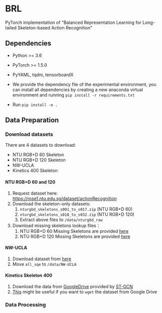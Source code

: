 # BRL
PyTorch implementation of "Balanced Representation Learning for Long-tailed Skeleton-based Action Recognition"

## Dependencies

- Python >= 3.6
- PyTorch >= 1.5.0
- PyYAML, tqdm, tensorboardX

- We provide the dependency file of the experimental environment, you can install all dependencies by creating a new anaconda virtual environment and running `pip install -r requirements.txt `
- Run `pip install -e .` 

## Data Preparation

### Download datasets

There are 4 datasets to download:

- NTU RGB+D 60 Skeleton
- NTU RGB+D 120 Skeleton
- NW-UCLA
- Kinetics 400 Skeleton

#### NTU RGB+D 60 and 120

1. Request dataset here: https://rose1.ntu.edu.sg/dataset/actionRecognition
2. Download the skeleton-only datasets:
   1. `nturgbd_skeletons_s001_to_s017.zip` (NTU RGB+D 60)
   2. `nturgbd_skeletons_s018_to_s032.zip` (NTU RGB+D 120)
   3. Extract above files to `/data/nturgbd_raw`
3. Download missing skeletons lookup files：
   1. NTU RGB+D 60 Missing Skeletons are provided [here](https://raw.githubusercontent.com/shahroudy/NTURGB-D/master/Matlab/NTU_RGBD_samples_with_missing_skeletons.txt)
   2. NTU RGB+D 120 Missing Skeletons are provided [here](https://raw.githubusercontent.com/shahroudy/NTURGB-D/master/Matlab/NTU_RGBD120_samples_with_missing_skeletons.txt)

#### NW-UCLA

1. Download dataset from [here](https://www.dropbox.com/s/10pcm4pksjy6mkq/all_sqe.zip?dl=0)
2. Move `all_sqe` to `/data/NW-UCLA`

#### Kinetics Skeleton 400

1. Download the data from [GoogleDrive](https://drive.google.com/drive/folders/1SPQ6FmFsjGg3f59uCWfdUWI-5HJM_YhZ) provided by [ST-GCN](https://github.com/yysijie/st-gcn/blob/master/OLD_README.md#kinetics-skeleton)
2. [This](https://silicondales.com/tutorials/g-suite/how-to-wget-files-from-google-drive/) might be useful if you want to `wget` the dataset from Google Drive

### Data Processing
